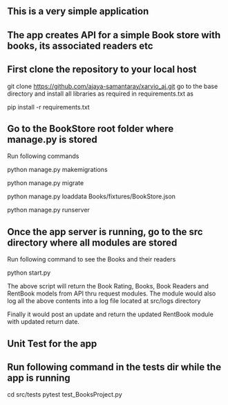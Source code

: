 ## This is a very simple application
## The app creates API for a simple Book store with books, its associated readers etc


## First clone the repository to your local host
git clone https://github.com/ajaya-samantaray/xarvio_aj.git
go to the base directory and install all libraries as required in requirements.txt as

pip install -r requirements.txt

## Go to the BookStore root folder where manage.py is stored

Run following commands

python manage.py makemigrations

python manage.py migrate

python manage.py loaddata Books/fixtures/BookStore.json

python manage.py runserver

## Once the app server is running, go to the src directory where all modules are stored
Run following command to see the Books and their readers

python start.py

The above script will return the Book Rating, Books, Book Readers and RentBook models
from API thru request modules. The module would also log all the above contents into
a log file located at src/logs directory

Finally it would post an update and return the updated RentBook module with updated return date.



## Unit Test for the app
## Run following command in the tests dir while the app is running

cd src/tests
pytest test_BooksProject.py


